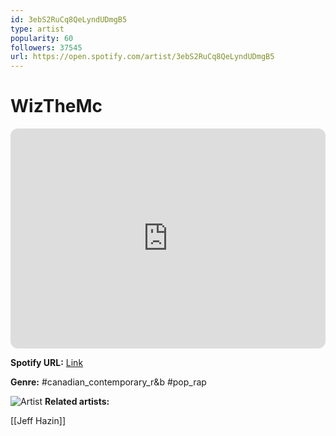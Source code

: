 ```yaml
---
id: 3ebS2RuCq8QeLyndUDmgB5
type: artist
popularity: 60
followers: 37545
url: https://open.spotify.com/artist/3ebS2RuCq8QeLyndUDmgB5
---
```

# WizTheMc

<iframe style="border-radius:12px" src="https://open.spotify.com/embed/artist/3ebS2RuCq8QeLyndUDmgB5" width="100%" height="352" frameBorder="0" allowfullscreen="" allow="autoplay; clipboard-write; encrypted-media; fullscreen; picture-in-picture" loading="lazy"></iframe>

**Spotify URL:** [Link](https://open.spotify.com/artist/3ebS2RuCq8QeLyndUDmgB5)

**Genre:**  #canadian_contemporary_r&b #pop_rap

![Artist](https://i.scdn.co/image/ab6761610000e5eb118e09b3c214ea8f73d6214a)
**Related artists:**

[[Jeff Hazin]]
